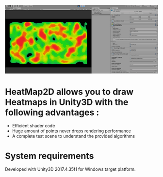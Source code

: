 ![alt text](Doc/HeatMap2D_Doc.png)

# HeatMap2D allows you to draw Heatmaps in Unity3D with the following advantages :
- Efficient shader code
- Huge amount of points never drops rendering performance
- A complete test scene to understand the provided algorithms

# System requirements
Developed with Unity3D 2017.4.35f1 for Windows target platform.